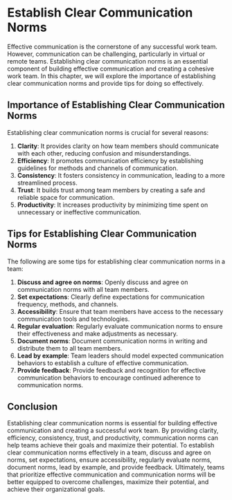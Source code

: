 # Establish Clear Communication Norms

Effective communication is the cornerstone of any successful work team. However, communication can be challenging, particularly in virtual or remote teams. Establishing clear communication norms is an essential component of building effective communication and creating a cohesive work team. In this chapter, we will explore the importance of establishing clear communication norms and provide tips for doing so effectively.

## Importance of Establishing Clear Communication Norms

Establishing clear communication norms is crucial for several reasons:

1. **Clarity**: It provides clarity on how team members should communicate with each other, reducing confusion and misunderstandings.
2. **Efficiency**: It promotes communication efficiency by establishing guidelines for methods and channels of communication.
3. **Consistency**: It fosters consistency in communication, leading to a more streamlined process.
4. **Trust**: It builds trust among team members by creating a safe and reliable space for communication.
5. **Productivity**: It increases productivity by minimizing time spent on unnecessary or ineffective communication.

## Tips for Establishing Clear Communication Norms

The following are some tips for establishing clear communication norms in a team:

1. **Discuss and agree on norms**: Openly discuss and agree on communication norms with all team members.
2. **Set expectations**: Clearly define expectations for communication frequency, methods, and channels.
3. **Accessibility**: Ensure that team members have access to the necessary communication tools and technologies.
4. **Regular evaluation**: Regularly evaluate communication norms to ensure their effectiveness and make adjustments as necessary.
5. **Document norms**: Document communication norms in writing and distribute them to all team members.
6. **Lead by example**: Team leaders should model expected communication behaviors to establish a culture of effective communication.
7. **Provide feedback**: Provide feedback and recognition for effective communication behaviors to encourage continued adherence to communication norms.

## Conclusion

Establishing clear communication norms is essential for building effective communication and creating a successful work team. By providing clarity, efficiency, consistency, trust, and productivity, communication norms can help teams achieve their goals and maximize their potential. To establish clear communication norms effectively in a team, discuss and agree on norms, set expectations, ensure accessibility, regularly evaluate norms, document norms, lead by example, and provide feedback. Ultimately, teams that prioritize effective communication and communication norms will be better equipped to overcome challenges, maximize their potential, and achieve their organizational goals.
